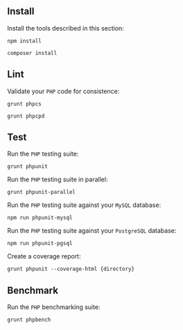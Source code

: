 Install
-------

Install the tools described in this section:

```
npm install
```

```
composer install
```


Lint
----

Validate your `PHP` code for consistence:

```
grunt phpcs
```

```
grunt phpcpd
```


Test
----

Run the `PHP` testing suite:

```
grunt phpunit
```

Run the `PHP` testing suite in parallel:

```
grunt phpunit-parallel
```

Run the `PHP` testing suite against your `MySQL` database:

```
npm run phpunit-mysql
```

Run the `PHP` testing suite against your `PostgreSQL` database:

```
npm run phpunit-pgsql
```

Create a coverage report:

```
grunt phpunit --coverage-html {directory}
```


Benchmark
---------

Run the `PHP` benchmarking suite:

```
grunt phpbench
```
